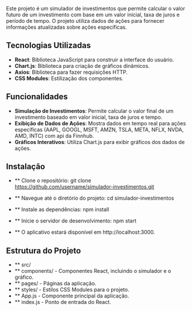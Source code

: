 Este projeto é um simulador de investimentos que permite calcular o valor futuro de um investimento com base em um valor inicial, taxa de juros e período de tempo. O projeto utiliza dados de ações para fornecer informações atualizadas sobre ações específicas.

## Tecnologias Utilizadas

- **React**: Biblioteca JavaScript para construir a interface do usuário.
- **Chart.js**: Biblioteca para criação de gráficos dinâmicos.
- **Axios**: Biblioteca para fazer requisições HTTP.
- **CSS Modules**: Estilização dos componentes.

## Funcionalidades

- **Simulação de Investimentos**: Permite calcular o valor final de um investimento baseado em valor inicial, taxa de juros e tempo.
- **Exibição de Dados de Ações**: Mostra dados em tempo real para ações específicas (AAPL, GOOGL, MSFT, AMZN, TSLA, META, NFLX, NVDA, AMD, INTC) com api da Finnhub.
- **Gráficos Interativos**: Utiliza Chart.js para exibir gráficos dos dados de ações.

## Instalação
- ** Clone o repositório:
git clone https://github.com/username/simulador-investimentos.git

- ** Navegue até o diretório do projeto:
cd simulador-investimentos

- ** Instale as dependências:
npm install

- ** Inicie o servidor de desenvolvimento:
npm start

- ** O aplicativo estará disponível em http://localhost:3000.

## Estrutura do Projeto
- ** src/
- ** components/ - Componentes React, incluindo o simulador e o gráfico.
- ** pages/ - Páginas da aplicação.
- ** styles/ - Estilos CSS Modules para o projeto.
- ** App.js - Componente principal da aplicação.
- ** index.js - Ponto de entrada do React.
